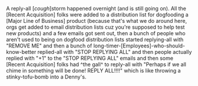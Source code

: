 A reply-all [*cough*]storm happened overnight (and is still going on). All the [Recent Acquisition] folks were added to a distribution list for dogfooding a [Major Line of Business] product (because that's what we do around here, orgs get added to email distribution lists cuz you're supposed to help test new products) and a few emails got sent out, then a bunch of people who aren't used to being on dogfood distribution lists started replying-all with "REMOVE ME" and then a bunch of long-timer-[Employees]-who-should-know-better replied-all with "STOP REPLYING ALL" and then people actually replied with "+1" to the "STOP REPLYING ALL" emails and then some [Recent Acquisition] folks had ^the gall^ to reply-all with "Perhaps if we all chime in something will be done! REPLY ALL!!!!" which is like throwing a stinky-tofu-bomb into a Denny's.